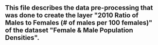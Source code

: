 ## This file describes the data pre-processing that was done to create the layer "2010 Ratio of Males to Females (# of males per 100 females)" of the dataset "Female & Male Population Densities".


